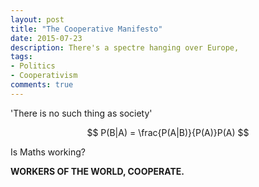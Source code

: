 ```yaml
---
layout: post
title: "The Cooperative Manifesto"
date: 2015-07-23
description: There's a spectre hanging over Europe,
tags:
- Politics
- Cooperativism
comments: true
---
```

'There is no such thing as society'

$$ P(B|A) = \frac{P(A|B)}{P(A)}P(A) $$

Is Maths working?


**WORKERS OF THE WORLD, COOPERATE.**
